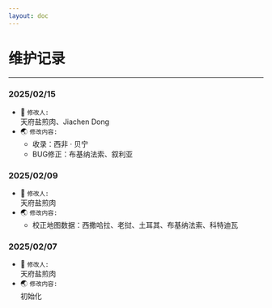 ```yaml
---
layout: doc
---
```

# 维护记录
---

### 2025/02/15
- :knife: ```修改人:```  
  天府盐煎肉、Jiachen Dong
- :earth_asia: ```修改内容: ```
  - 收录：西非 · 贝宁
  - BUG修正：布基纳法索、叙利亚

### 2025/02/09
- :knife: ```修改人:```  
  天府盐煎肉
- :earth_asia: ```修改内容: ```  
  - 校正地图数据：西撒哈拉、老挝、土耳其、布基纳法索、科特迪瓦
  
### 2025/02/07
- :knife: ```修改人:```  
天府盐煎肉
- :earth_asia: ```修改内容: ```  
初始化

